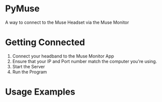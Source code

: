 # PyMuse
A way to connect to the Muse Headset via the Muse Monitor

# Getting Connected
1. Connect your headband to the Muse Monitor App
2. Ensure that your IP and Port number match the computer you're using.
3. Start the Server
4. Run the Program

# Usage Examples
